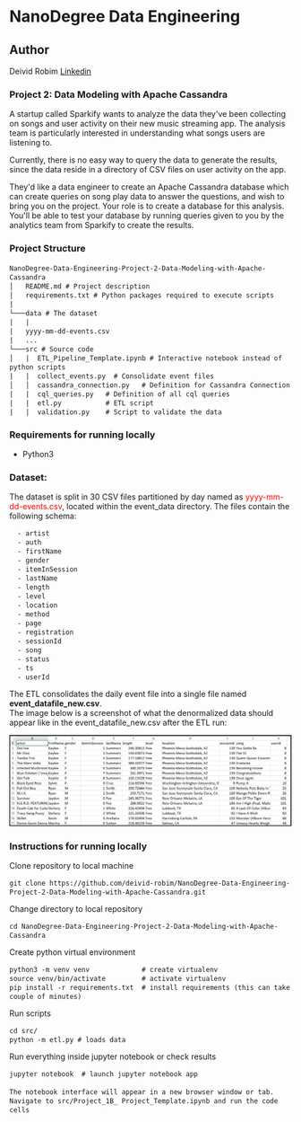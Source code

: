 # NanoDegree Data Engineering 

## Author 
Deivid Robim [Linkedin](https://www.linkedin.com/in/deivid-robim-200b3330/)

### Project 2: Data Modeling with Apache Cassandra

A startup called Sparkify wants to analyze the data they've been collecting on songs and user activity on their new music streaming app. The analysis team is particularly interested in understanding what songs users are listening to. 

Currently, there is no easy way to query the data to generate the results, since the data reside in a directory of CSV files on user activity on the app.

They'd like a data engineer to create an Apache Cassandra database which can create queries on song play data to answer the questions, and wish to bring you on the project. Your role is to create a database for this analysis. You'll be able to test your database by running queries given to you by the analytics team from Sparkify to create the results.

### Project Structure
```
NanoDegree-Data-Engineering-Project-2-Data-Modeling-with-Apache-Cassandra
│   README.md # Project description
│   requirements.txt # Python packages required to execute scripts
|
└───data # The dataset 
|   |               
|   yyyy-mm-dd-events.csv
|   ...
└───src # Source code      
│   |  ETL_Pipeline_Template.ipynb # Interactive notebook instead of python scripts
|   |  collect_events.py  # Consolidate event files
│   │  cassandra_connection.py   # Definition for Cassandra Connection
|   |  cql_queries.py   # Definition of all cql queries
|   |  etl.py           # ETL script
|   |  validation.py    # Script to validate the data
```

### Requirements for running locally
- Python3 

### Dataset:
The dataset is split in 30 CSV files partitioned by day named as <font color=red>yyyy-mm-dd-events.csv</font>, located within the event_data directory.
The files contain the following schema: 
```
  - artist
  - auth
  - firstName
  - gender
  - itemInSession
  - lastName
  - length
  - level
  - location
  - method
  - page
  - registration
  - sessionId
  - song
  - status
  - ts
  - userId
```
The ETL consolidates the daily event file into a single file named **event_datafile_new.csv**.<br>
The image below is a screenshot of what the denormalized data should appear like in the event_datafile_new.csv after the ETL run:<br>

<img src="images/image_event_datafile_new.jpg">

### Instructions for running locally

Clone repository to local machine
```
git clone https://github.com/deivid-robim/NanoDegree-Data-Engineering-Project-2-Data-Modeling-with-Apache-Cassandra.git
```

Change directory to local repository
```
cd NanoDegree-Data-Engineering-Project-2-Data-Modeling-with-Apache-Cassandra
```

Create python virtual environment
```
python3 -m venv venv             # create virtualenv
source venv/bin/activate         # activate virtualenv
pip install -r requirements.txt  # install requirements (this can take couple of minutes)
```

Run scripts
```
cd src/
python -m etl.py # loads data
```

Run everything inside jupyter notebook or check results
```
jupyter notebook  # launch jupyter notebook app

The notebook interface will appear in a new browser window or tab.
Navigate to src/Project_1B_ Project_Template.ipynb and run the code cells
```
